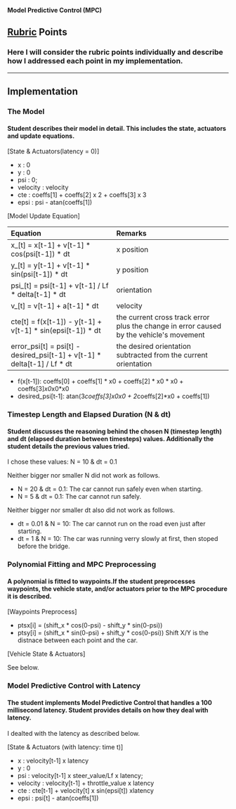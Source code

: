 **Model Predictive Control (MPC)**

## [Rubric](https://review.udacity.com/#!/rubrics/896/view) Points
### Here I will consider the rubric points individually and describe how I addressed each point in my implementation.  

---

## Implementation

### The Model

#### Student describes their model in detail. This includes the state, actuators and update equations.

[State & Actuators(latency = 0)]
* x : 0
* y : 0
* psi : 0;
* velocity : velocity
* cte : coeffs[1] + coeffs[2] x 2 + coeffs[3] x 3
* epsi : psi - atan(coeffs[1])

[Model Update Equation]

| Equation        | Remarks   | 
|:-------------|:-------------|
| x_[t] = x[t-1] + v[t-1] * cos(psi[t-1]) * dt | x position |
| y_[t] = y[t-1] + v[t-1] * sin(psi[t-1]) * dt | y position |
| psi_[t] = psi[t-1] + v[t-1] / Lf * delta[t-1] * dt | orientation |
| v_[t] = v[t-1] + a[t-1] * dt | velocity |
| cte[t] = f(x[t-1]) - y[t-1] + v[t-1] * sin(epsi[t-1]) * dt | the current cross track error plus the change in error caused by the vehicle's movement |
| error_psi[t] = psi[t] - desired_psi[t-1] + v[t-1] * delta[t-1] / Lf * dt | the desired orientation subtracted from the current orientation |


* f(x[t-1]): coeffs[0] + coeffs[1] * x0 + coeffs[2] * x0 * x0 + coeffs[3]*x0*x0*x0
* desired_psi[t-1]: atan(3*coeffs[3]*x0*x0 + 2*coeffs[2]*x0 + coeffs[1])

### Timestep Length and Elapsed Duration (N & dt)

#### Student discusses the reasoning behind the chosen N (timestep length) and dt (elapsed duration between timesteps) values. Additionally the student details the previous values tried.

I chose these values: N = 10 & dt = 0.1

Neither bigger nor smaller N did not work as follows.

*  N = 20 & dt = 0.1: The car cannot run safely even when starting.
*  N =  5 & dt = 0.1: The car cannot run safely.

Neither bigger nor smaller dt also did not work as follows.

*  dt = 0.01 & N = 10: The car cannot run on the road even just after starting.
*  dt = 1    & N = 10: The car was running verry slowly at first, then stoped before the bridge.

### Polynomial Fitting and MPC Preprocessing
#### A polynomial is fitted to waypoints.If the student preprocesses waypoints, the vehicle state, and/or actuators prior to the MPC procedure it is described.

[Waypoints Preprocess]
*  ptsx[i] = (shift_x * cos(0-psi) - shift_y * sin(0-psi))
*  ptsy[i] = (shift_x * sin(0-psi) + shift_y * cos(0-psi))
Shift X/Y is the distnace between each point and the car.

[Vehicle State & Actuators]

See below.

### Model Predictive Control with Latency
#### The student implements Model Predictive Control that handles a 100 millisecond latency. Student provides details on how they deal with latency.

I dealted with the latency as described below.

[State & Actuators (with latency: time t)]
* x : velocity[t-1] x latency
* y : 0
* psi : velocity[t-1] x steer_value/Lf x latency;
* velocity : velocity[t-1] + throttle_value x latency
* cte : cte[t-1] + velocity[t] x sin(epsi[t]) xlatency
* epsi : psi[t] - atan(coeffs[1])
